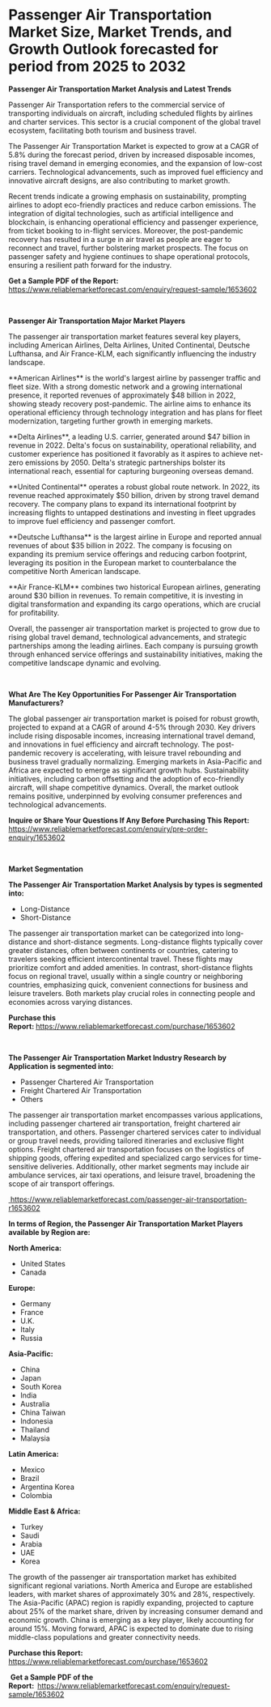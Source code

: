 <p><h1>Passenger Air Transportation Market Size, Market Trends, and Growth Outlook forecasted for period from 2025 to 2032</h1></p><p><strong>Passenger Air Transportation Market Analysis and Latest Trends</strong></p>
<p><p>Passenger Air Transportation refers to the commercial service of transporting individuals on aircraft, including scheduled flights by airlines and charter services. This sector is a crucial component of the global travel ecosystem, facilitating both tourism and business travel. </p><p>The Passenger Air Transportation Market is expected to grow at a CAGR of 5.8% during the forecast period, driven by increased disposable incomes, rising travel demand in emerging economies, and the expansion of low-cost carriers. Technological advancements, such as improved fuel efficiency and innovative aircraft designs, are also contributing to market growth. </p><p>Recent trends indicate a growing emphasis on sustainability, prompting airlines to adopt eco-friendly practices and reduce carbon emissions. The integration of digital technologies, such as artificial intelligence and blockchain, is enhancing operational efficiency and passenger experience, from ticket booking to in-flight services. Moreover, the post-pandemic recovery has resulted in a surge in air travel as people are eager to reconnect and travel, further bolstering market prospects. The focus on passenger safety and hygiene continues to shape operational protocols, ensuring a resilient path forward for the industry.</p></p>
<p><strong>Get a Sample PDF of the Report:&nbsp;</strong> <a href="https://www.reliablemarketforecast.com/enquiry/request-sample/1653602?utm_campaign=2988&utm_medium=2&utm_source=Github&utm_content=ia&utm_term=16042025&utm_id=passenger-air-transportation">https://www.reliablemarketforecast.com/enquiry/request-sample/1653602</a></p>
<p>&nbsp;</p>
<p><strong>Passenger Air Transportation Major Market Players</strong></p>
<p><p>The passenger air transportation market features several key players, including American Airlines, Delta Airlines, United Continental, Deutsche Lufthansa, and Air France-KLM, each significantly influencing the industry landscape.</p><p>**American Airlines** is the world's largest airline by passenger traffic and fleet size. With a strong domestic network and a growing international presence, it reported revenues of approximately $48 billion in 2022, showing steady recovery post-pandemic. The airline aims to enhance its operational efficiency through technology integration and has plans for fleet modernization, targeting further growth in emerging markets.</p><p>**Delta Airlines**, a leading U.S. carrier, generated around $47 billion in revenue in 2022. Delta's focus on sustainability, operational reliability, and customer experience has positioned it favorably as it aspires to achieve net-zero emissions by 2050. Delta's strategic partnerships bolster its international reach, essential for capturing burgeoning overseas demand.</p><p>**United Continental** operates a robust global route network. In 2022, its revenue reached approximately $50 billion, driven by strong travel demand recovery. The company plans to expand its international footprint by increasing flights to untapped destinations and investing in fleet upgrades to improve fuel efficiency and passenger comfort.</p><p>**Deutsche Lufthansa** is the largest airline in Europe and reported annual revenues of about $35 billion in 2022. The company is focusing on expanding its premium service offerings and reducing carbon footprint, leveraging its position in the European market to counterbalance the competitive North American landscape.</p><p>**Air France-KLM** combines two historical European airlines, generating around $30 billion in revenues. To remain competitive, it is investing in digital transformation and expanding its cargo operations, which are crucial for profitability.</p><p>Overall, the passenger air transportation market is projected to grow due to rising global travel demand, technological advancements, and strategic partnerships among the leading airlines. Each company is pursuing growth through enhanced service offerings and sustainability initiatives, making the competitive landscape dynamic and evolving.</p></p>
<p>&nbsp;</p>
<p><strong>What Are The Key Opportunities For Passenger Air Transportation Manufacturers?</strong></p>
<p><p>The global passenger air transportation market is poised for robust growth, projected to expand at a CAGR of around 4-5% through 2030. Key drivers include rising disposable incomes, increasing international travel demand, and innovations in fuel efficiency and aircraft technology. The post-pandemic recovery is accelerating, with leisure travel rebounding and business travel gradually normalizing. Emerging markets in Asia-Pacific and Africa are expected to emerge as significant growth hubs. Sustainability initiatives, including carbon offsetting and the adoption of eco-friendly aircraft, will shape competitive dynamics. Overall, the market outlook remains positive, underpinned by evolving consumer preferences and technological advancements.</p></p>
<p><strong>Inquire or Share Your Questions If Any Before Purchasing This Report:</strong> <a href="https://www.reliablemarketforecast.com/enquiry/pre-order-enquiry/1653602?utm_campaign=2988&utm_medium=2&utm_source=Github&utm_content=ia&utm_term=16042025&utm_id=passenger-air-transportation">https://www.reliablemarketforecast.com/enquiry/pre-order-enquiry/1653602</a></p>
<p>&nbsp;</p>
<p><strong>Market Segmentation</strong></p>
<p><strong>The Passenger Air Transportation Market Analysis by types is segmented into:</strong></p>
<p><ul><li>Long-Distance</li><li>Short-Distance</li></ul></p>
<p><p>The passenger air transportation market can be categorized into long-distance and short-distance segments. Long-distance flights typically cover greater distances, often between continents or countries, catering to travelers seeking efficient intercontinental travel. These flights may prioritize comfort and added amenities. In contrast, short-distance flights focus on regional travel, usually within a single country or neighboring countries, emphasizing quick, convenient connections for business and leisure travelers. Both markets play crucial roles in connecting people and economies across varying distances.</p></p>
<p><strong>Purchase this Report:&nbsp;</strong><a href="https://www.reliablemarketforecast.com/purchase/1653602?utm_campaign=2988&utm_medium=2&utm_source=Github&utm_content=ia&utm_term=16042025&utm_id=passenger-air-transportation">https://www.reliablemarketforecast.com/purchase/1653602</a></p>
<p>&nbsp;</p>
<p><strong>The Passenger Air Transportation Market Industry Research by Application is segmented into:</strong></p>
<p><ul><li>Passenger Chartered Air Transportation</li><li>Freight Chartered Air Transportation</li><li>Others</li></ul></p>
<p><p>The passenger air transportation market encompasses various applications, including passenger chartered air transportation, freight chartered air transportation, and others. Passenger chartered services cater to individual or group travel needs, providing tailored itineraries and exclusive flight options. Freight chartered air transportation focuses on the logistics of shipping goods, offering expedited and specialized cargo services for time-sensitive deliveries. Additionally, other market segments may include air ambulance services, air taxi operations, and leisure travel, broadening the scope of air transport offerings.</p></p>
<p><a href="https://www.reliablemarketforecast.com/passenger-air-transportation-r1653602?utm_campaign=2988&utm_medium=2&utm_source=Github&utm_content=ia&utm_term=16042025&utm_id=passenger-air-transportation">&nbsp;https://www.reliablemarketforecast.com/passenger-air-transportation-r1653602</a></p>
<p><strong>In terms of Region, the Passenger Air Transportation Market Players available by Region are:</strong></p>
<p>
    <p> <strong> North America: </strong>
        <ul>
            <li>United States</li>
            <li>Canada</li>
        </ul>
        </p> 
    <p> <strong> Europe: </strong>
        <ul>
            <li>Germany</li>
            <li>France</li>
            <li>U.K.</li>
            <li>Italy</li>
            <li>Russia</li>
        </ul>
        </p> 
    <p> <strong> Asia-Pacific: </strong>
        <ul>
            <li>China</li>
            <li>Japan</li>
            <li>South Korea</li>
            <li>India</li>
            <li>Australia</li>
            <li>China Taiwan</li>
            <li>Indonesia</li>
            <li>Thailand</li>
            <li>Malaysia</li>
        </ul>
        </p> 
    <p> <strong> Latin America: </strong>
        <ul>
            <li>Mexico</li>
            <li>Brazil</li>
            <li>Argentina Korea</li>
            <li>Colombia</li>
        </ul>
        </p> 
    <p> <strong> Middle East & Africa: </strong>
        <ul>
            <li>Turkey</li>
            <li>Saudi</li>
            <li>Arabia</li>
            <li>UAE</li>
            <li>Korea</li>
        </ul>
    </p>
    </p>
<p><p>The growth of the passenger air transportation market has exhibited significant regional variations. North America and Europe are established leaders, with market shares of approximately 30% and 28%, respectively. The Asia-Pacific (APAC) region is rapidly expanding, projected to capture about 25% of the market share, driven by increasing consumer demand and economic growth. China is emerging as a key player, likely accounting for around 15%. Moving forward, APAC is expected to dominate due to rising middle-class populations and greater connectivity needs.</p></p>
<p><strong>Purchase this Report: </strong><a href="https://www.reliablemarketforecast.com/purchase/1653602?utm_campaign=2988&utm_medium=2&utm_source=Github&utm_content=ia&utm_term=16042025&utm_id=passenger-air-transportation">https://www.reliablemarketforecast.com/purchase/1653602</a></p>
<p>&nbsp;<strong>Get a Sample PDF of the Report:&nbsp;&nbsp;</strong><a href="https://www.reliablemarketforecast.com/enquiry/request-sample/1653602?utm_campaign=2988&utm_medium=2&utm_source=Github&utm_content=ia&utm_term=16042025&utm_id=passenger-air-transportation">https://www.reliablemarketforecast.com/enquiry/request-sample/1653602</a></p>
<p><strong></strong></p>
<p><p></p><p></p><p></p></p>